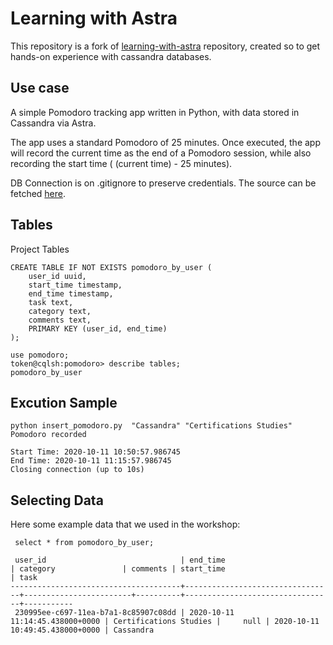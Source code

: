 # Learning with Astra #

This repository is a fork of [learning-with-astra](https://github.com/bettinaswynnerton/learning-with-Astra) repository, created so to get hands-on experience with cassandra databases.

## Use case

A simple Pomodoro tracking app written in Python, with data stored in Cassandra via Astra.

The app uses a standard Pomodoro of 25 minutes. Once executed, the app will record the current time as the end of a Pomodoro session, while also recording the start time ( (current time) - 25 minutes).

DB Connection is on .gitignore to preserve credentials. The source can be fetched [here](https://github.com/DataStax-Academy/workshop-crud-with-python-and-node/blob/5b01543a18ba31d6fddc9953dc458c96aadab220/crud-python/Ex02_Connect_to_Cassandra.py).

## Tables

Project Tables

```
CREATE TABLE IF NOT EXISTS pomodoro_by_user (
	user_id uuid,
	start_time timestamp,
	end_time timestamp,	
	task text,
	category text,
	comments text,	
    PRIMARY KEY (user_id, end_time)
);
```

```
use pomodoro;
token@cqlsh:pomodoro> describe tables;
pomodoro_by_user
```

## Excution Sample

```
python insert_pomodoro.py  "Cassandra" "Certifications Studies"
Pomodoro recorded

Start Time: 2020-10-11 10:50:57.986745
End Time: 2020-10-11 11:15:57.986745
Closing connection (up to 10s)
```

## Selecting Data

Here some example data that we used in the workshop:

```
 select * from pomodoro_by_user;

 user_id                              | end_time                        | category               | comments | start_time                      | task
--------------------------------------+---------------------------------+------------------------+----------+---------------------------------+-----------
 230995ee-c697-11ea-b7a1-8c85907c08dd | 2020-10-11 11:14:45.438000+0000 | Certifications Studies |     null | 2020-10-11 10:49:45.438000+0000 | Cassandra

```